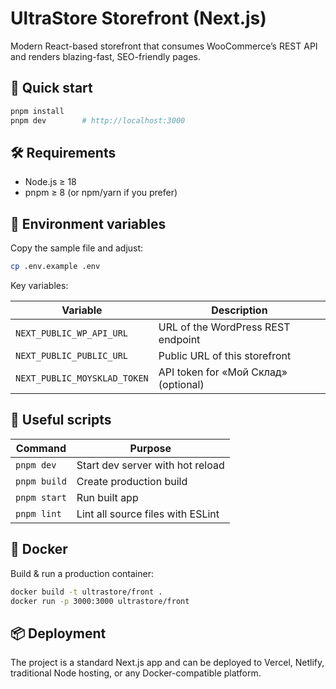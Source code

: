 # UltraStore Storefront (Next.js)

Modern React-based storefront that consumes WooCommerce’s REST API and renders blazing-fast, SEO-friendly pages.

## 🚀 Quick start

```bash
pnpm install
pnpm dev        # http://localhost:3000
```

## 🛠 Requirements

* Node.js ≥ 18
* pnpm ≥ 8 (or npm/yarn if you prefer)

## 🔐 Environment variables

Copy the sample file and adjust:

```bash
cp .env.example .env
```

Key variables:

| Variable                    | Description                              |
| --------------------------- | ---------------------------------------- |
| `NEXT_PUBLIC_WP_API_URL`    | URL of the WordPress REST endpoint       |
| `NEXT_PUBLIC_PUBLIC_URL`    | Public URL of this storefront            |
| `NEXT_PUBLIC_MOYSKLAD_TOKEN`| API token for «Мой Склад» (optional)     |

## 📜 Useful scripts

| Command        | Purpose                                     |
| -------------- | ------------------------------------------- |
| `pnpm dev`     | Start dev server with hot reload            |
| `pnpm build`   | Create production build                     |
| `pnpm start`   | Run built app                               |
| `pnpm lint`    | Lint all source files with ESLint           |

## 🐳 Docker

Build & run a production container:

```bash
docker build -t ultrastore/front .
docker run -p 3000:3000 ultrastore/front
```

## 📦 Deployment

The project is a standard Next.js app and can be deployed to Vercel, Netlify, traditional Node hosting, or any Docker-compatible platform.
